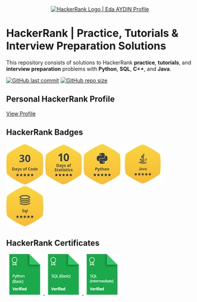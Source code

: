 <p align="center">
    <a href="https://www.hackerrank.com/edaaydinea">
        <img alt="HackerRank Logo | Eda AYDIN Profile" src="https://hrcdn.net/fcore/assets/brand/typemark_60x200-7435b42d20.svg", width = 450 >
    </a>
</p>

# HackerRank | Practice, Tutorials & Interview Preparation Solutions

This repository consists of solutions to HackerRank **practice**, **tutorials**, and **interview preparation** problems with **Python**, **SQL**, **C++**, and **Java**.

[![GitHub last commit](https://img.shields.io/github/last-commit/edaaydinea/HackerRank)](https://github.com/edaaydinea/HackerRank/commits/master)
[![GitHub repo size](https://img.shields.io/github/repo-size/edaaydinea/HackerRank)](https://github.com/edaaydinea/HackerRank/archive/master.zip)

## Personal HackerRank Profile

[View Profile](https://www.hackerrank.com/edaaydinea)

## HackerRank Badges

<p align="left">
    <img alt="30 Days of Code" src="https://raw.githubusercontent.com/edaaydinea/HackerRank/master/Badges/30-days-of-code_5_star.png", width = 100 >
    <img alt="10 Days of Statistics" src="https://raw.githubusercontent.com/edaaydinea/HackerRank/master/Badges/10_days_of_statistics_5_star.png", width = 100 >
    <img alt="Python" src="https://raw.githubusercontent.com/edaaydinea/HackerRank/master/Badges/python_5_star.png", width = 100 >
    <img alt="Java" src="https://raw.githubusercontent.com/edaaydinea/HackerRank/master/Badges/java_5_star.png", width = 110 >
    <img alt="SQL" src="https://raw.githubusercontent.com/edaaydinea/HackerRank/master/Badges/sql_5_star.png", width = 100 >
</p>


## HackerRank Certificates

<p align="left">
    <a href="Skills%20Certification/Python%20(Basic)%20Certificate.png"> <img src="Badges/python_basic_skill.png" alt="Python (Basic) Certificate"/> </a>
    <a href="Skills%20Certification/SQL%20(Basic)%20Certificate.png"> <img src="Badges/sql_basic_skill.png" alt="SQL (Basic) Certificate"/> </a>
     <a href="Skills%20Certification/SQL%20(Intermediate)%20Certificate.png"> <img src="Badges/sql_intermediate_skill.png" alt="SQL (Intermdiate) Certificate"/> </a>
    
</p>
